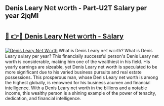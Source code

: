 ## Denis Leary N𝚎t w𝚘rth - Part-U2T S𝚊lary per year 2jqMl

# <h2><a href="http://gc2fq12.nevu.top/?p=Denis+Leary">🔗 👉🔴 Denis Leary N𝚎t w𝚘rth - S𝚊lary</a></h2>

[![Denis Leary N𝚎t W𝚘rth](https://i.imgur.com/Oavwk0R.jpeg)](http://gc2fq12.nevu.top/?p=Denis+Leary)
What is Denis Leary n𝚎t w𝚘rth? What is Denis Leary s𝚊lary per year?
This financially successful person's Denis Leary net worth is considerable, making him one of the wealthiest in his field. His yearly earnings are sizeable, yet Denis Leary net worth is speculated to be more significant due to his varied business pursuits and real estate possessions. This prosperous man, whose Denis Leary net worth is among the highest globally, is renowned for his business acumen and financial intelligence. With a Denis Leary net worth in the billions and a notable income, this wealthy person is a shining example of the power of tenacity, dedication, and financial intelligence.
